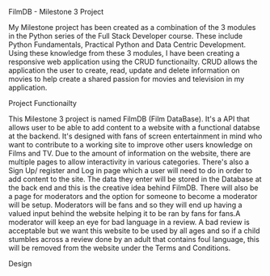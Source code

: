 FilmDB - Milestone 3 Project

My Milestone project has been created as a combination of the 3 modules in the Python series of the Full Stack Developer course. These include
Python Fundamentals, Practical Python and Data Centric Development. Using these knowledge from these 3 modules, I have been creating a responsive
web application using the CRUD functionailty. CRUD allows the application the user to create, read, update and delete information on movies to 
help create a shared passion for movies and television in my application.

Project Functionailty

This Milestone 3 project is named FilmDB (Film DataBase). It's a API that allows user to be able to add content to a website with a functional 
databse at the backend. It's designed with fans of screen entertainment in mind who want to contribute to a working site to improve other 
users knowledge on Films and TV. Due to the amount of information on the website, there are multiple pages to allow interactivity in various 
categories. There's also a Sign Up/ register and Log in page which a user will need to do in order to add content to the site. The data they 
enter will be stored in the Database at the back end and this is the creative idea behind FilmDB. There will also be a page for moderators 
and the option for someone to become a moderator will be setup. Moderators will be fans and so they will end up having a valued input behind
 the website helping it to be ran by fans for fans.A moderator will keep an eye for bad language in a review. A bad review is acceptable but 
 we want this website to be used by all ages and so if a child stumbles across a review done by an adult that contains foul language, this 
 will be removed from the website under the Terms and Conditions.


Design 


